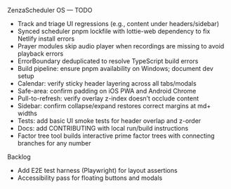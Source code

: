 ZenzaScheduler OS — TODO

- Track and triage UI regressions (e.g., content under headers/sidebar)
- Synced scheduler pnpm lockfile with lottie-web dependency to fix Netlify install errors
- Prayer modules skip audio player when recordings are missing to avoid playback errors
- ErrorBoundary deduplicated to resolve TypeScript build errors
- Build pipeline: ensure pnpm availability on Windows; document dev setup
- Calendar: verify sticky header layering across all tabs/modals
- Safe-area: confirm padding on iOS PWA and Android Chrome
- Pull-to-refresh: verify overlay z-index doesn’t occlude content
- Sidebar: confirm collapse/expand restores correct margins at md+ widths
- Tests: add basic UI smoke tests for header overlap and z-order
- Docs: add CONTRIBUTING with local run/build instructions
- Factor tree tool builds interactive prime factor trees with connecting branches for any number

Backlog
- Add E2E test harness (Playwright) for layout assertions
- Accessibility pass for floating buttons and modals


